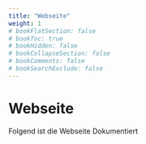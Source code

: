 ```yaml
---
title: "Webseite"
weight: 1
# bookFlatSection: false
# bookToc: true
# bookHidden: false
# bookCollapseSection: false
# bookComments: false
# bookSearchExclude: false
---
```

# Webseite

Folgend ist die Webseite Dokumentiert

